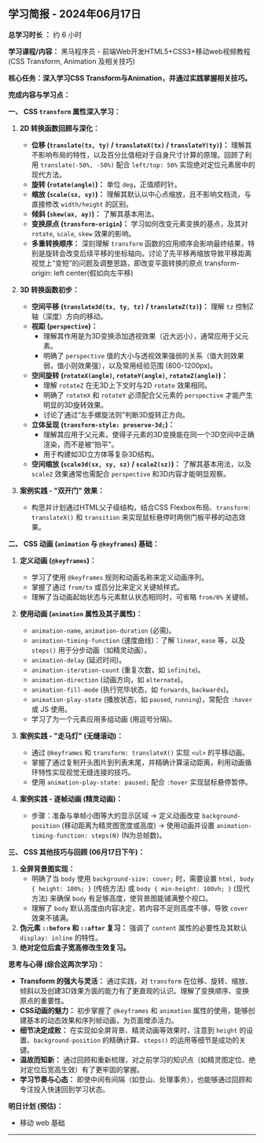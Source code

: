 ## 学习简报 - 2024年06月17日

**总学习时长 ：** 约 6 小时

**学习课程/内容：** 黑马程序员 - 前端Web开发HTML5+CSS3+移动web视频教程 (CSS Transform, Animation 及相关技巧)

**核心任务：深入学习CSS Transform与Animation，并通过实践掌握相关技巧。**

**完成内容与学习点：**

**一、 CSS `transform` 属性深入学习：**

1.  **2D 转换函数回顾与深化：**
    *   **位移 (`translate(tx, ty)` / `translateX(tx)` / `translateY(ty)`)：** 理解其不影响布局的特性，以及百分比值相对于自身尺寸计算的原理。回顾了利用 `translate(-50%, -50%)` 配合 `left/top: 50%` 实现绝对定位元素居中的现代方法。
    *   **旋转 (`rotate(angle)`)：** 单位 `deg`，正值顺时针。
    *   **缩放 (`scale(sx, sy)`)：** 理解其默认以中心点缩放，且不影响文档流，与直接修改 `width/height` 的区别。
    *   **倾斜 (`skew(ax, ay)`)：** 了解其基本用法。
    *   **变换原点 (`transform-origin`)：** 学习如何改变元素变换的基点，及其对 `rotate`, `scale`, `skew` 效果的影响。
    *   **多重转换顺序：** 深刻理解 `transform` 函数的应用顺序会影响最终结果，特别是旋转会改变后续平移的坐标轴向。讨论了先平移再缩放导致平移距离视觉上“变短”的问题及调整思路，即改变平面转换的原点 transform-origin: left center(假如向左平移)

2.  **3D 转换函数初步：**
    *   **空间平移 (`translate3d(tx, ty, tz)` / `translateZ(tz)`)：** 理解 `tz` 控制Z轴（深度）方向的移动。
    *   **视距 (`perspective`)：**
        *   理解其作用是为3D变换添加透视效果（近大远小），通常应用于父元素。
        *   明确了 `perspective` 值的大小与透视效果强弱的关系（值大则效果弱，值小则效果强），以及常用经验范围 (800-1200px)。
    *   **空间旋转 (`rotateX(angle)`, `rotateY(angle)`, `rotateZ(angle)`)：**
        *   理解 `rotateZ` 在无3D上下文时与2D `rotate` 效果相同。
        *   明确了 `rotateX` 和 `rotateY` 必须配合父元素的 `perspective` 才能产生明显的3D旋转效果。
        *   讨论了通过“左手螺旋法则”判断3D旋转正方向。
    *   **立体呈现 (`transform-style: preserve-3d;`)：**
        *   理解其应用于父元素，使得子元素的3D变换能在同一个3D空间中正确渲染，而不是被“拍平”。
        *   用于构建如3D立方体等复杂3D结构。
    *   **空间缩放 (`scale3d(sx, sy, sz)` / `scaleZ(sz)`)：** 了解其基本用法，以及 `scaleZ` 效果通常也需配合 `perspective` 和3D内容才能明显观察。

3.  **案例实践 - "双开门" 效果：**
    *   构思并计划通过HTML父子级结构，结合CSS Flexbox布局、`transform: translateX()` 和 `transition` 来实现鼠标悬停时两侧门板平移的动态效果。

**二、 CSS 动画 (`animation` 与 `@keyframes`) 基础：**

1.  **定义动画 (`@keyframes`)：**
    *   学习了使用 `@keyframes` 规则和动画名称来定义动画序列。
    *   掌握了通过 `from/to` 或百分比来定义关键帧样式。
    *   理解了当动画起始状态与元素默认状态相同时，可省略 `from/0%` 关键帧。

2.  **使用动画 (`animation` 属性及其子属性)：**
    *   `animation-name`, `animation-duration` (必需)。
    *   `animation-timing-function` (速度曲线)：了解 `linear`, `ease` 等，以及 `steps()` 用于分步动画（如精灵动画）。
    *   `animation-delay` (延迟时间)。
    *   `animation-iteration-count` (重复次数，如 `infinite`)。
    *   `animation-direction` (动画方向，如 `alternate`)。
    *   `animation-fill-mode` (执行完毕状态，如 `forwards`, `backwards`)。
    *   `animation-play-state` (播放状态，如 `paused`, `running`)，常配合 `:hover` 或 JS 使用。
    *   学习了为一个元素应用多组动画 (用逗号分隔)。

3.  **案例实践 - "走马灯" (无缝滚动)：**
    *   通过 `@keyframes` 和 `transform: translateX()` 实现 `<ul>` 的平移动画。
    *   掌握了通过复制开头图片到列表末尾，并精确计算滚动距离，利用动画循环特性实现视觉无缝连接的技巧。
    *   使用 `animation-play-state: paused;` 配合 `:hover` 实现鼠标悬停暂停。

4.  **案例实践 - 逐帧动画 (精灵动画)：**
    *   步骤：准备与单帧小图等大的显示区域 -> 定义动画改变 `background-position` (移动距离为精灵图宽度或高度) -> 使用动画并设置 `animation-timing-function: steps(N)` (N为总帧数)。

**三、 CSS 其他技巧与回顾 (06月17日下午)：**

1.  **全屏背景图实现：**
    *   明确了当 `body` 使用 `background-size: cover;` 时，需要设置 `html, body { height: 100%; }` (传统方法) 或 `body { min-height: 100vh; }` (现代方法) 来确保 `body` 有足够高度，使背景图能铺满整个视口。
    *   理解了 `body` 默认高度由内容决定，若内容不足则高度不够，导致 `cover` 效果不铺满。
2.  **伪元素 `::before` 和 `::after` 复习：** 强调了 `content` 属性的必要性及其默认 `display: inline` 的特性。
3.  **绝对定位后盒子宽高修改生效复习。**

**思考与心得 (综合这两次学习)：**

*   **Transform 的强大与灵活：** 通过实践，对 `transform` 在位移、旋转、缩放、倾斜以及创建3D效果方面的能力有了更直观的认识。理解了变换顺序、变换原点的重要性。
*   **CSS动画的魅力：** 初步掌握了 `@keyframes` 和 `animation` 属性的使用，能够创建基本的动态效果和序列帧动画，为页面增添活力。
*   **细节决定成败：** 在实现如全屏背景、精灵动画等效果时，注意到 `height` 的设置、`background-position` 的精确计算、`steps()` 的运用等细节是成功的关键。
*   **温故而知新：** 通过回顾和重新梳理，对之前学习的知识点（如精灵图定位、绝对定位后宽高生效）有了更牢固的掌握。
*   **学习节奏与心态：** 即使中间有间隔（如登山、处理事务），也能够通过回顾和专注投入快速回到学习状态。

**明日计划 (预估)：**

*   移动 web 基础

---

